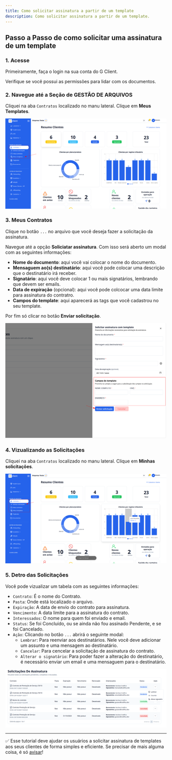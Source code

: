 ```yaml
---
title: Como solicitar assinatura a partir de um template
description: Como solicitar assinatura a partir de um template.
---
```


## Passo a Passo de como solicitar uma assinatura de um template

### 1. Acesse

Primeiramente, faça o login na sua conta do G Client.

Verifique se você possui as permissões para lidar com os documentos.

### 2. Navegue até a Seção de GESTÃO DE ARQUIVOS

Cliquei na aba `Contratos` localizado no manu lateral. Clique em **Meus Templates**.

![ilustação de onde encontrar a aba Documentos](./img/signing-templates-solicitations/example-01.png)

### 3. Meus Contratos

Clique no botão `...` no arquivo que você deseja fazer a solicitação da assinatura.

Navegue até a opção **Soliciatar assinatura**. Com isso será aberto um modal com as seguintes informações:

- **Nome do documento**: aqui você vai colocar o nome do documento.
- **Mensaguem ao(s) destinatário**: aqui você pode colocar uma descrição que o destinatário irá receber.
- **Signatário**: aqui você deve colocar 1 ou mais signatários, lembrando que devem ser emails.
- **Data de expiração** (opcional): aqui você pode colcocar uma data limite para assinatura do contratro.
- **Campos do template**: aqui aparecerá as tags que você cadastrou no seu template.

Por fim só clicar no botão **Enviar solicitação**.

![exemplo descrito acima](./img/signing-templates-solicitations/example-02.png)

### 4. Vizualizando as Solicitações

Cliquei na aba `Contratos` localizado no manu lateral. Clique em **Minhas solicitações**.

![exemplo descrito acima](./img/signing-solicitaion/example-03.png)

### 5. Detro das Solicitações

Você pode vizualizar um tabela com as seguintes informações:

- `Contrato`: É o nome do Contrato.
- `Pasta`: Onde está localizado o arquivo.
- `Expiração`: A data de envio do contrato para assinatura.
- `Vencimento`: A data limite para a assinatura do contrato.
- `Interessados`: O nome para quem foi enviado e email.
- `Status`: Se foi <span className="text-green-600 font-bold">Concluído</span>, ou se ainda não fou assinado <span className="text-blue-600 font-bold">Pendente</span>, e se foi <span className="text-red-600 font-bold">Cancelado</span>.
- `Ação`: Clicando no botão `...` abrirá o seguinte modal:
  - `Lembrar`: Para reenviar aos destinatários. Nele você deve adicionar um assunto e uma mensagem ao destinatário.
  - `Cancelar`: Para cencelar a solicitação de assinatura do contrato.
  - `Alterar o signatário`: Para poder fazer a alteração do destinatário, é necessário enviar um email e uma mensaguem para o destinatário.

![exemplo descrito acima](./img/signing-solicitaion/example-04.png)

---

✅ Esse tutorial deve ajudar os usuários a solicitar assinatura de templates aos seus clientes de forma simples e eficiente. Se precisar de mais alguma coisa, é só [avisar](https://api.whatsapp.com/send?phone=5544997046569&text=Preciso%20de%20ajuda%20sobre%20um%20tutorial)!

